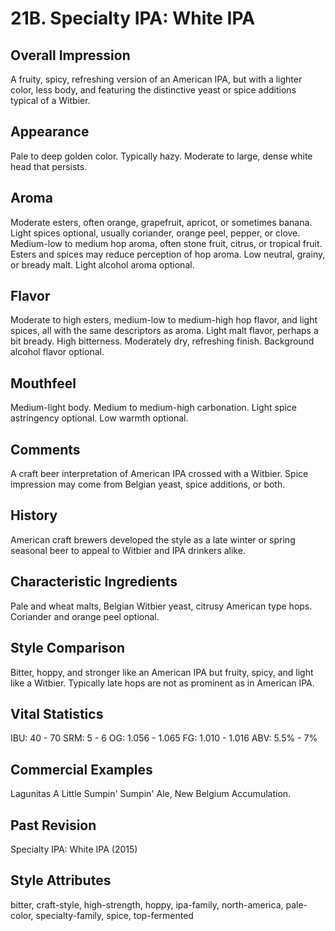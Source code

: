 # 21B. Specialty IPA: White IPA

## Overall Impression

A fruity, spicy, refreshing version of an American IPA, but with a lighter color, less body, and featuring the distinctive yeast or spice additions typical of a Witbier.

## Appearance

Pale to deep golden color. Typically hazy. Moderate to large, dense white head that persists.

## Aroma

Moderate esters, often orange, grapefruit, apricot, or sometimes banana. Light spices optional, usually coriander, orange peel, pepper, or clove. Medium-low to medium hop aroma, often stone fruit, citrus, or tropical fruit. Esters and spices may reduce perception of hop aroma. Low neutral, grainy, or bready malt. Light alcohol aroma optional.

## Flavor

Moderate to high esters, medium-low to medium-high hop flavor, and light spices, all with the same descriptors as aroma. Light malt flavor, perhaps a bit bready. High bitterness. Moderately dry, refreshing finish. Background alcohol flavor optional.

## Mouthfeel

Medium-light body. Medium to medium-high carbonation. Light spice astringency optional. Low warmth optional.

## Comments

A craft beer interpretation of American IPA crossed with a Witbier. Spice impression may come from Belgian yeast, spice additions, or both.

## History

American craft brewers developed the style as a late winter or spring seasonal beer to appeal to Witbier and IPA drinkers alike.

## Characteristic Ingredients

Pale and wheat malts, Belgian Witbier yeast, citrusy American type hops. Coriander and orange peel optional.

## Style Comparison

Bitter, hoppy, and stronger like an American IPA but fruity, spicy, and light like a Witbier. Typically late hops are not as prominent as in American IPA.

## Vital Statistics

IBU: 40 - 70
SRM: 5 - 6
OG: 1.056 - 1.065
FG: 1.010 - 1.016
ABV: 5.5% - 7%

## Commercial Examples

Lagunitas A Little Sumpin' Sumpin' Ale, New Belgium Accumulation.

## Past Revision

Specialty IPA: White IPA (2015)

## Style Attributes

bitter, craft-style, high-strength, hoppy, ipa-family, north-america, pale-color, specialty-family, spice, top-fermented